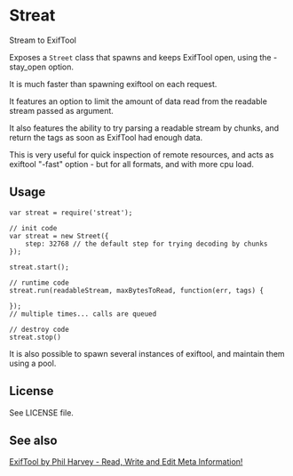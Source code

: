 Streat
======

Stream to ExifTool

Exposes a `Street` class that spawns and keeps ExifTool open,
using the -stay_open option.

It is much faster than spawning exiftool on each request.

It features an option to limit the amount of data read from the readable
stream passed as argument.

It also features the ability to try parsing a readable stream by chunks,
and return the tags as soon as ExifTool had enough data.

This is very useful for quick inspection of remote resources,
and acts as exiftool "-fast" option - but for all formats, and with more cpu load.


Usage
-----

```
var streat = require('streat');

// init code
var streat = new Street({
	step: 32768 // the default step for trying decoding by chunks
});

streat.start();

// runtime code
streat.run(readableStream, maxBytesToRead, function(err, tags) {

});
// multiple times... calls are queued

// destroy code
streat.stop()
```

It is also possible to spawn several instances of exiftool,
and maintain them using a pool.


License
-------

See LICENSE file.


See also
--------

[ExifTool by Phil Harvey - Read, Write and Edit Meta Information!](http://owl.phy.queensu.ca/~phil/exiftool/)

